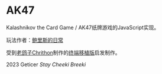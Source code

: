 # AK47
Kalashnikov the Card Game / AK47纸牌游戏的JavaScript实现。

玩法作者：[鲍里斯的日常](https://www.bilibili.com/video/BV1HE411R7wo/)

受到[老鸽子Chrithon](https://www.bilibili.com/video/BV1Q7411g7Tn/)制作的[终端移植版](https://github.com/Chrithon/AK47)启发制作。

2023 Geticer _Stay Cheeki Breeki_
